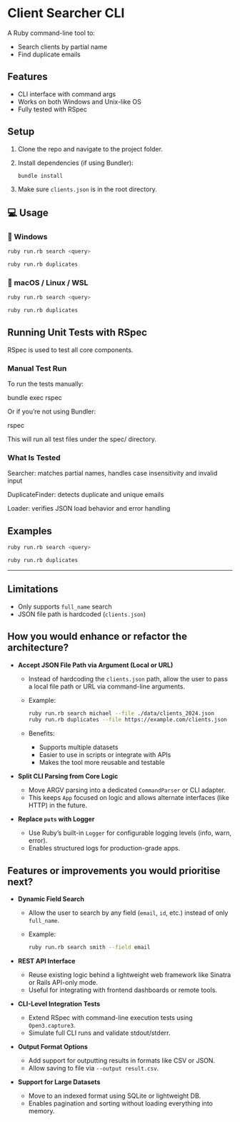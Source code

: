 # Client Searcher CLI

A Ruby command-line tool to:

* Search clients by partial name
* Find duplicate emails

##  Features

* CLI interface with command args
* Works on both Windows and Unix-like OS
* Fully tested with RSpec

## Setup

1. Clone the repo and navigate to the project folder.
2. Install dependencies (if using Bundler):

   ```bash
   bundle install
   ```
3. Make sure `clients.json` is in the root directory.

## 💻 Usage

### 🔹 Windows

```bash
ruby run.rb search <query>

ruby run.rb duplicates
```

### 🔹 macOS / Linux / WSL

```bash
ruby run.rb search <query>

ruby run.rb duplicates
```

## Running Unit Tests with RSpec

RSpec is used to test all core components.

### Manual Test Run

To run the tests manually:

bundle exec rspec

Or if you’re not using Bundler:

rspec

This will run all test files under the spec/ directory.

### What Is Tested


Searcher: matches partial names, handles case insensitivity and invalid input

DuplicateFinder: detects duplicate and unique emails

Loader: verifies JSON load behavior and error handling

## Examples

```bash
ruby run.rb search <query>

ruby run.rb duplicates
```

---

## Limitations

* Only supports `full_name` search
* JSON file path is hardcoded (`clients.json`)

## How you would enhance or refactor the architecture?
* **Accept JSON File Path via Argument (Local or URL)**

  * Instead of hardcoding the `clients.json` path, allow the user to pass a local file path or URL via command-line arguments.
  * Example:

    ```bash
    ruby run.rb search michael --file ./data/clients_2024.json
    ruby run.rb duplicates --file https://example.com/clients.json
    ```
  * Benefits:

    * Supports multiple datasets
    * Easier to use in scripts or integrate with APIs
    * Makes the tool more reusable and testable

* **Split CLI Parsing from Core Logic**

  * Move ARGV parsing into a dedicated `CommandParser` or CLI adapter.
  * This keeps `App` focused on logic and allows alternate interfaces (like HTTP) in the future.

* **Replace `puts` with Logger**

  * Use Ruby’s built-in `Logger` for configurable logging levels (info, warn, error).
  * Enables structured logs for production-grade apps.

## Features or improvements you would prioritise next?
* **Dynamic Field Search**

  * Allow the user to search by any field (`email`, `id`, etc.) instead of only `full_name`.
  * Example:

    ```bash
    ruby run.rb search smith --field email
    ```

* **REST API Interface**

  * Reuse existing logic behind a lightweight web framework like Sinatra or Rails API-only mode.
  * Useful for integrating with frontend dashboards or remote tools.

* **CLI-Level Integration Tests**

  * Extend RSpec with command-line execution tests using `Open3.capture3`.
  * Simulate full CLI runs and validate stdout/stderr.

* **Output Format Options**

  * Add support for outputting results in formats like CSV or JSON.
  * Allow saving to file via `--output result.csv`.

* **Support for Large Datasets**

  * Move to an indexed format using SQLite or lightweight DB.
  * Enables pagination and sorting without loading everything into memory.
